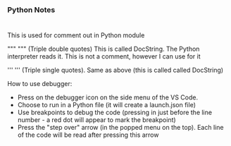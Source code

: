 ### Python Notes ###


#
This is used for comment out in Python module


"""
"""
(Triple double quotes) This is called DocString. The Python interpreter reads it. This is not a comment, however I can use for it


'''
'''
(Triple single quotes). Same as above (this is called called DocString)


How to use debugger:
* Press on the debugger icon on the side menu of the VS Code.
* Choose to run in a Python file (it will create a launch.json file)
* Use breakpoints to debug the code (pressing in just before the line number - a red dot will appear to mark the breakpoint)
* Press the "step over" arrow (in the popped menu on the top). Each line of the code will be read after pressing this arrow
